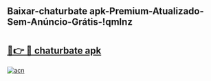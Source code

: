 
## Baixar-chaturbate apk-Premium-Atualizado-Sem-Anúncio-Grátis-!qmlnz

# <h2><a href="https://andorid.site?title=chaturbate_apk&ref=27">🔗👉 🔴 chaturbate apk</a></h2>

[![acn](https://github.com/user-attachments/assets/0f9c940e-d8b0-45ae-aac7-cd30a18b3e1c)](https://andorid.site?title=chaturbate_apk&ref=27)

